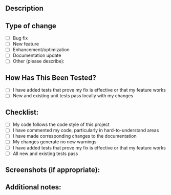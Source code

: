 ## Description
<!-- Please provide a brief description of the changes made in this pull request -->

## Type of change
- [ ] Bug fix
- [ ] New feature
- [ ] Enhancement/optimization
- [ ] Documentation update
- [ ] Other (please describe):

## How Has This Been Tested?
<!-- Please describe the tests that you ran to verify your changes. -->
<!-- Include relevant details for your test configuration and instructions needed to reproduce. -->

- [ ] I have added tests that prove my fix is effective or that my feature works
- [ ] New and existing unit tests pass locally with my changes

## Checklist:
- [ ] My code follows the code style of this project
- [ ] I have commented my code, particularly in hard-to-understand areas
- [ ] I have made corresponding changes to the documentation
- [ ] My changes generate no new warnings
- [ ] I have added tests that prove my fix is effective or that my feature works
- [ ] All new and existing tests pass

## Screenshots (if appropriate):
<!-- Add screenshots to help explain your changes if applicable -->

## Additional notes:
<!-- Add any other information about the PR here --> 